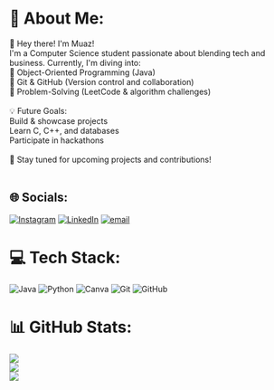 # 💫 About Me:
👋 Hey there! I'm Muaz!<br>I'm a Computer Science student passionate about blending tech and business. Currently, I'm diving into:<br>🔹 Object-Oriented Programming (Java)<br>🔹 Git & GitHub (Version control and collaboration)<br>🔹 Problem-Solving (LeetCode & algorithm challenges)<br><br>💡 Future Goals:<br>Build & showcase projects<br>Learn C, C++, and databases<br>Participate in hackathons<br><br>📌 Stay tuned for upcoming projects and contributions!<br><br>


## 🌐 Socials:
[![Instagram](https://img.shields.io/badge/Instagram-%23E4405F.svg?logo=Instagram&logoColor=white)](https://instagram.com/http://www.instagram.com/muaz.shaikh) [![LinkedIn](https://img.shields.io/badge/LinkedIn-%230077B5.svg?logo=linkedin&logoColor=white)](https://linkedin.com/in/www.linkedin.com/in/muaz-shaikhh/) [![email](https://img.shields.io/badge/Email-D14836?logo=gmail&logoColor=white)](mailto:muazshaikh11@gmail.com) 

# 💻 Tech Stack:
![Java](https://img.shields.io/badge/java-%23ED8B00.svg?style=for-the-badge&logo=openjdk&logoColor=white) ![Python](https://img.shields.io/badge/python-3670A0?style=for-the-badge&logo=python&logoColor=ffdd54) ![Canva](https://img.shields.io/badge/Canva-%2300C4CC.svg?style=for-the-badge&logo=Canva&logoColor=white) ![Git](https://img.shields.io/badge/git-%23F05033.svg?style=for-the-badge&logo=git&logoColor=white) ![GitHub](https://img.shields.io/badge/github-%23121011.svg?style=for-the-badge&logo=github&logoColor=white)
# 📊 GitHub Stats:
![](https://github-readme-stats.vercel.app/api?username=muazshaikhh&theme=midnight-purple&hide_border=false&include_all_commits=true&count_private=true)<br/>
![](https://github-readme-streak-stats.herokuapp.com/?user=muazshaikhh&theme=midnight-purple&hide_border=false)<br/>
![](https://github-readme-stats.vercel.app/api/top-langs/?username=muazshaikhh&theme=midnight-purple&hide_border=false&include_all_commits=true&count_private=true&layout=compact)

<!-- Proudly created with GPRM ( https://gprm.itsvg.in ) -->
